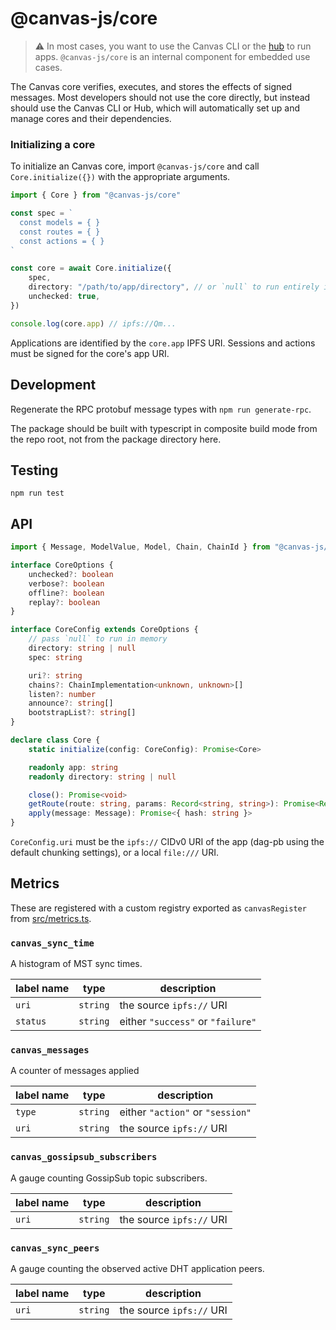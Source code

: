 # @canvas-js/core

> ⚠️ In most cases, you want to use the Canvas CLI or the [hub](https://canvas-hub.fly.dev/) to run apps. `@canvas-js/core` is an internal component for embedded use cases.

The Canvas core verifies, executes, and stores the effects of signed messages.
Most developers should not use the core directly, but instead should use the Canvas CLI or Hub,
which will automatically set up and manage cores and their dependencies.

### Initializing a core

To initialize an Canvas core, import `@canvas-js/core` and call `Core.initialize({})` with the appropriate arguments.

```typescript
import { Core } from "@canvas-js/core"

const spec = `
  const models = { }
  const routes = { }
  const actions = { }
`

const core = await Core.initialize({
	spec,
	directory: "/path/to/app/directory", // or `null` to run entirely in-memory
	unchecked: true,
})

console.log(core.app) // ipfs://Qm...
```

Applications are identified by the `core.app` IPFS URI. Sessions and actions must be signed for the core's app URI.

## Development

Regenerate the RPC protobuf message types with `npm run generate-rpc`.

The package should be built with typescript in composite build mode from the repo root, not from the package directory here.

## Testing

```
npm run test
```

## API

```typescript
import { Message, ModelValue, Model, Chain, ChainId } from "@canvas-js/interfaces"

interface CoreOptions {
	unchecked?: boolean
	verbose?: boolean
	offline?: boolean
	replay?: boolean
}

interface CoreConfig extends CoreOptions {
	// pass `null` to run in memory
	directory: string | null
	spec: string

	uri?: string
	chains?: ChainImplementation<unknown, unknown>[]
	listen?: number
	announce?: string[]
	bootstrapList?: string[]
}

declare class Core {
	static initialize(config: CoreConfig): Promise<Core>

	readonly app: string
	readonly directory: string | null

	close(): Promise<void>
	getRoute(route: string, params: Record<string, string>): Promise<Record<string, ModelValue>[]>
	apply(message: Message): Promise<{ hash: string }>
}
```

`CoreConfig.uri` must be the `ipfs://` CIDv0 URI of the app (dag-pb using the default chunking settings), or a local `file:///` URI.

## Metrics

These are registered with a custom registry exported as `canvasRegister` from [src/metrics.ts](./src/metrics.ts).

### `canvas_sync_time`

A histogram of MST sync times.

| label name | type     | description                       |
| ---------- | -------- | --------------------------------- |
| `uri`      | `string` | the source `ipfs://` URI          |
| `status`   | `string` | either `"success"` or `"failure"` |

### `canvas_messages`

A counter of messages applied

| label name | type     | description                      |
| ---------- | -------- | -------------------------------- |
| `type`     | `string` | either `"action"` or `"session"` |
| `uri`      | `string` | the source `ipfs://` URI         |

### `canvas_gossipsub_subscribers`

A gauge counting GossipSub topic subscribers.

| label name | type     | description              |
| ---------- | -------- | ------------------------ |
| `uri`      | `string` | the source `ipfs://` URI |

### `canvas_sync_peers`

A gauge counting the observed active DHT application peers.

| label name | type     | description              |
| ---------- | -------- | ------------------------ |
| `uri`      | `string` | the source `ipfs://` URI |
